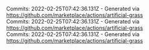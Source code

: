 Commits: 2022-02-25T07:42:36.131Z - Generated via https://github.com/marketplace/actions/artificial-grass
<br>
Commits: 2022-02-25T07:42:36.131Z - Generated via https://github.com/marketplace/actions/artificial-grass
<br>
Commits: 2022-02-25T07:42:36.131Z - Generated via https://github.com/marketplace/actions/artificial-grass
<br>
